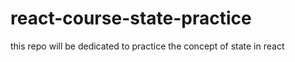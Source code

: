 # react-course-state-practice
this repo will be dedicated to practice the concept of state in react
